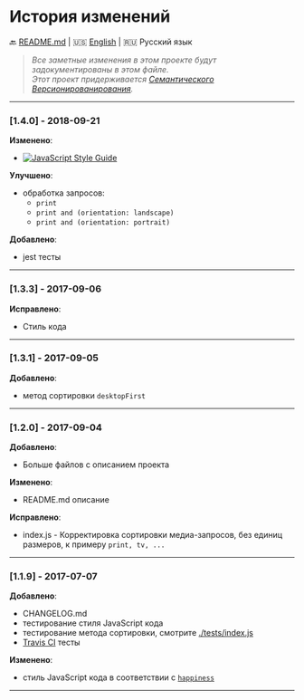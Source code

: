 # История изменений

:back: [README.md](./README-RU.md)
|
:us: [English](./CHANGELOG.md)
|
:ru: Русский язык

> _Все заметные изменения в этом проекте будут задокументированы в этом файле._  
> _Этот проект придерживается [Семантического Версионированирования](http://semver.org/lang/ru/)._

---

### [1.4.0] - 2018-09-21

**Изменено**:

- [![JavaScript Style Guide](https://img.shields.io/badge/code_style-standard-brightgreen.svg)](https://standardjs.com)

**Улучшено**:

- обработка запросов:
	- `print`
	- `print and (orientation: landscape)`
	- `print and (orientation: portrait)`

**Добавлено**:

- jest тесты

---

### [1.3.3] - 2017-09-06

**Исправлено**:

- Стиль кода

---

### [1.3.1] - 2017-09-05

**Добавлено**:

- метод сортировки `desktopFirst`

---

### [1.2.0] - 2017-09-04

**Добавлено**:

- Больше файлов с описанием проекта

**Изменено**:

- README.md описание

**Исправлено**:

- index.js - Корректировка сортировки медиа-запросов, без единиц размеров, к примеру `print, tv, ...`

---

### [1.1.9] - 2017-07-07

**Добавлено**:

- CHANGELOG.md
- тестирование стиля JavaScript кода
- тестирование метода сортировки, смотрите [./tests/index.js](./tests/index.js)
- [Travis CI](https://travis-ci.org/dutchenkoOleg/gulp-not-supported-file) тесты

**Изменено**:

- стиль JavaScript кода в соответствии с [`happiness`]((https://github.com/JedWatson/happiness))

---
